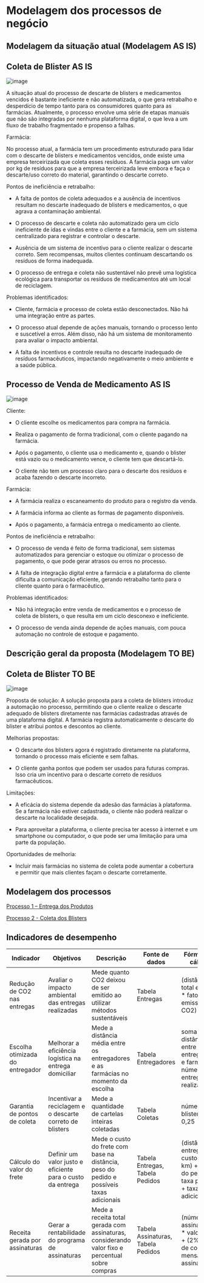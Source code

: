 # Modelagem dos processos de negócio

## Modelagem da situação atual (Modelagem AS IS)

## Coleta de Blister AS IS

![image](https://github.com/user-attachments/assets/031a3b77-6209-48ac-8885-c0ffcb579957)

A situação atual do processo de descarte de blisters e medicamentos vencidos é bastante ineficiente e não automatizada, o que gera retrabalho e desperdício de tempo tanto para os consumidores quanto para as farmácias. Atualmente, o processo envolve uma série de etapas manuais que não são integradas por nenhuma plataforma digital, o que leva a um fluxo de trabalho fragmentado e propenso a falhas.

Farmácia:

No processo atual, a farmácia tem um procedimento estruturado para lidar com o descarte de blisters e medicamentos vencidos, onde existe uma empresa terceirizada que coleta esses resíduos. A farmácia paga um valor por kg de resíduos para que a empresa terceirizada leve embora e faça o descarte/uso correto do material, garantindo o descarte correto.

Pontos de ineficiência e retrabalho:

- A falta de pontos de coleta adequados e a ausência de incentivos resultam no descarte inadequado de blisters e medicamentos, o que agrava a contaminação ambiental.

- O processo de descarte e coleta não automatizado gera um ciclo ineficiente de idas e vindas entre o cliente e a farmácia, sem um sistema centralizado para registrar e controlar o descarte.

- Ausência de um sistema de incentivo para o cliente realizar o descarte correto. Sem recompensas, muitos clientes continuam descartando os resíduos de forma inadequada.

- O processo de entrega e coleta não sustentável não prevê uma logística ecológica para transportar os resíduos de medicamentos até um local de reciclagem.

Problemas identificados:

- Cliente, farmácia e processo de coleta estão desconectados. Não há uma integração entre as partes.

- O processo atual depende de ações manuais, tornando o processo lento e suscetível a erros. Além disso, não há um sistema de monitoramento para avaliar o impacto ambiental.

- A falta de incentivos e controle resulta no descarte inadequado de resíduos farmacêuticos, impactando negativamente o meio ambiente e a saúde pública.

## Processo de Venda de Medicamento AS IS

![image](https://github.com/user-attachments/assets/67598a03-be3b-47bd-8416-6ec7e03074d2)

Cliente:

- O cliente escolhe os medicamentos para compra na farmácia.

- Realiza o pagamento de forma tradicional, com o cliente pagando na farmácia.

- Após o pagamento, o cliente usa o medicamento e, quando o blister está vazio ou o medicamento vence, o cliente tem que descartá-lo.

- O cliente não tem um processo claro para o descarte dos resíduos e acaba fazendo o descarte incorreto.

Farmácia:

- A farmácia realiza o escaneamento do produto para o registro da venda.

- A farmácia informa ao cliente as formas de pagamento disponíveis.

- Após o pagamento, a farmácia entrega o medicamento ao cliente.

Pontos de ineficiência e retrabalho:

- O processo de venda é feito de forma tradicional, sem sistemas automatizados para gerenciar o estoque ou otimizar o processo de pagamento, o que pode gerar atrasos ou erros no processo.

- A falta de integração digital entre a farmácia e a plataforma do cliente dificulta a comunicação eficiente, gerando retrabalho tanto para o cliente quanto para o farmacêutico.

Problemas identificados:

- Não há integração entre venda de medicamentos e o processo de coleta de blisters, o que resulta em um ciclo desconexo e ineficiente.

- O processo de venda ainda depende de ações manuais, com pouca automação no controle de estoque e pagamento.


## Descrição geral da proposta (Modelagem TO BE)

## Coleta de Blister TO BE

![image](https://github.com/user-attachments/assets/78d4ada2-c654-4052-8541-063d9e424d6a)

Proposta de solução:
A solução proposta para a coleta de blisters introduz a automação no processo, permitindo que o cliente realize o descarte adequado de blisters diretamente nas farmácias cadastradas através de uma plataforma digital. A farmácia registra automaticamente o descarte do blister e atribui pontos e descontos ao cliente.

Melhorias propostas:
- O descarte dos blisters agora é registrado diretamente na plataforma, tornando o processo mais eficiente e sem falhas.

- O cliente ganha pontos que podem ser usados para futuras compras. Isso cria um incentivo para o descarte correto de resíduos farmacêuticos.

Limitações:
- A eficácia do sistema depende da adesão das farmácias à plataforma. Se a farmácia não estiver cadastrada, o cliente não poderá realizar o descarte na localidade desejada.

- Para aproveitar a plataforma, o cliente precisa ter acesso à internet e um smartphone ou computador, o que pode ser uma limitação para uma parte da população.

Oportunidades de melhoria:
- Incluir mais farmácias no sistema de coleta pode aumentar a cobertura e permitir que mais clientes façam o descarte corretamente.

## Modelagem dos processos

[Processo 1 – Entrega dos Produtos](./processes/processo-1-nome-do-processo.md "Detalhamento do processo 1.")

[Processo 2 - Coleta dos Blisters](./processes/processo-2-nome-do-processo.md "Detalhamento do processo 2.")


## Indicadores de desempenho

| **Indicador** | **Objetivos** | **Descrição** | **Fonte de dados** | **Fórmula de cálculo** |
| ---           | ---           | ---           | ---             | ---             |
| Redução de CO2 nas entregas | Avaliar o impacto ambiental das entregas realizadas | Mede quanto CO2 deixou de ser emitido ao utilizar métodos sustentáveis | Tabela Entregas | (distância total evitada * fator de emissão de CO2) |
| Escolha otimizada do entregador | Melhorar a eficiência logística na entrega domiciliar| Mede a distância média entre os entregadores e as farmácias no momento da escolha | Tabela Entregadores | soma das distâncias entre entregadores e farmácias / número de entregas realizadas |
| Garantia de pontos de coleta | Incentivar a reciclagem e o descarte correto de blisters | Mede a quantidade de cartelas inteiras coletadas | Tabela Coletas | número de blisters * 0,25 |
| Cálculo do valor do frete | Definir um valor justo e eficiente para o custo da entrega| Mede o custo do frete com base na distância, peso do pedido e possíveis taxas adicionais | Tabela Entregas, Tabela Pedidos | (distância da entrega * custo por km) + (peso do pedido * taxa por kg) + taxas adicionais |
| Receita gerada por assinaturas | Gerar a rentabilidade do programa de assinaturas | Mede a receita total gerada com assinaturas, considerando valor fixo e percentual sobre compras | Tabela Assinaturas, Tabela Pedidos | (número de assinaturas * valor fixo) + (2% * total de compras mensais dos assinantes) |

